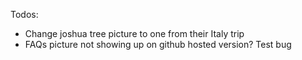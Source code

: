Todos:  
- Change joshua tree picture to one from their Italy trip  
- FAQs picture not showing up on github hosted version? Test bug
